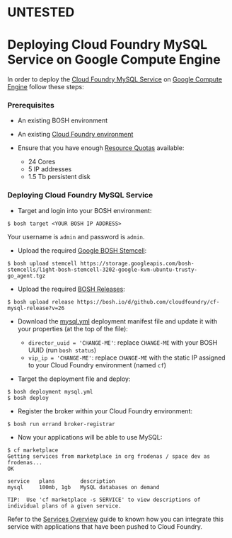 # UNTESTED

# Deploying Cloud Foundry MySQL Service on Google Compute Engine

In order to deploy the [Cloud Foundry MySQL Service](https://github.com/cloudfoundry/cf-mysql-release) on [Google Compute Engine](https://cloud.google.com/) follow these steps:

### Prerequisites

* An existing BOSH environment

* An existing [Cloud Foundry environment](https://github.com/cloudfoundry-incubator/bosh-google-cpi-release/blob/master/docs/deploy_cf.md)

* Ensure that you have enough [Resource Quotas](https://cloud.google.com/compute/docs/resource-quotas) available:
    - 24 Cores
    - 5 IP addresses
    - 1.5 Tb persistent disk

### Deploying Cloud Foundry MySQL Service

* Target and login into your BOSH environment:

```
$ bosh target <YOUR BOSH IP ADDRESS>
```

Your username is `admin` and password is `admin`.

* Upload the required [Google BOSH Stemcell](http://bosh.io/docs/stemcell.html):

```
$ bosh upload stemcell https://storage.googleapis.com/bosh-stemcells/light-bosh-stemcell-3202-google-kvm-ubuntu-trusty-go_agent.tgz
```

* Upload the required [BOSH Releases](http://bosh.io/docs/release.html):

```
$ bosh upload release https://bosh.io/d/github.com/cloudfoundry/cf-mysql-release?v=26
```

* Download the [mysql.yml](https://raw.githubusercontent.com/cloudfoundry-incubator/bosh-google-cpi-release/master/docs/mysql.yml) deployment manifest file and update it with your properties (at the top of the file):
    - `director_uuid = 'CHANGE-ME'`: replace `CHANGE-ME` with your BOSH UUID (run `bosh status`)
    - `vip_ip = 'CHANGE-ME'`: replace `CHANGE-ME` with the static IP assigned to your Cloud Foundry environment (named `cf`)

* Target the deployment file and deploy:

```
$ bosh deployment mysql.yml
$ bosh deploy
```

* Register the broker within your Cloud Foundry environment:

```
$ bosh run errand broker-registrar
```

* Now your applications will be able to use MySQL:

```
$ cf marketplace
Getting services from marketplace in org frodenas / space dev as frodenas...
OK

service   plans        description
mysql     100mb, 1gb   MySQL databases on demand

TIP:  Use 'cf marketplace -s SERVICE' to view descriptions of individual plans of a given service.
```

Refer to the [Services Overview](http://docs.cloudfoundry.org/devguide/services/) guide to known how you can integrate this service with applications that have been pushed to Cloud Foundry.
